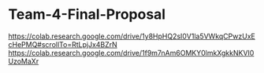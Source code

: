 # Team-4-Final-Proposal
https://colab.research.google.com/drive/1y8HpHQ2sI0V1la5VWkqCPwzUxEcHePMQ#scrollTo=RtLpjJx4BZrN 
https://colab.research.google.com/drive/1f9m7nAm6OMKY0lmkXgkkNKVI0UzoMaXr

